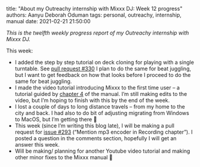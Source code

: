 title: "About my Outreachy internship with Mixxx DJ: Week 12 progress"
authors: Aanyu Deborah Oduman
tags: personal, outreachy, internship, manual
date: 2021-02-21 21:50:00

_This is the twelfth weekly progress report of my Outreachy internship with Mixxx DJ._

This week:

- I added the step by step tutorial on deck cloning for playing with a single turntable. See [pull request #330](https://github.com/mixxxdj/manual/pull/330) I plan to do the same for beat juggling, but I want to get feedback on how that looks before I proceed to do the same for beat juggling.
- I made the video tutorial introducing Mixxx to the first time user – a tutorial guided by [chapter 4](https://manual.mixxx.org/2.2/en/chapters/library.html) of the manual. I’m still making edits to the video, but I’m hoping to finish with this by the end of the week.
- I lost a couple of days to long distance travels – from my home to the city and back. I had also to do bit of adjusting migrating from Windows to MacOS, but I’m getting there 🙂
- This week (since I’m writing this blog late), I will be making a pull request for [issue #293](https://github.com/mixxxdj/manual/issues/293) (“Mention mp3 encoder in Recording chapter”). I posted a question in the comments section, hopefully I will get an answer this week.
- Will be making/ planning for another Youtube video tutorial and making other minor fixes to the Mixxx manual 🙂
